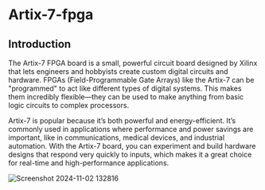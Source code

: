 # Artix-7-fpga

## Introduction
The Artix-7 FPGA board is a small, powerful circuit board designed by Xilinx that lets engineers and hobbyists create custom digital circuits and hardware. FPGAs (Field-Programmable Gate Arrays) like the Artix-7 can be "programmed" to act like different types of digital systems. This makes them incredibly flexible—they can be used to make anything from basic logic circuits to complex processors.

Artix-7 is popular because it’s both powerful and energy-efficient. It’s commonly used in applications where performance and power savings are important, like in communications, medical devices, and industrial automation. With the Artix-7 board, you can experiment and build hardware designs that respond very quickly to inputs, which makes it a great choice for real-time and high-performance applications.

![Screenshot 2024-11-02 132816](https://github.com/user-attachments/assets/3f6f7734-8ba1-48c2-acf3-aea5d1c523ba)


